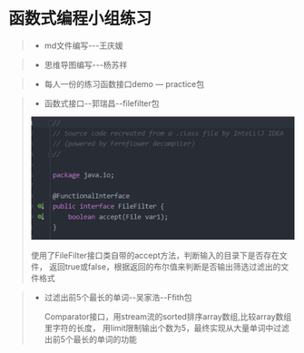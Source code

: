 # 函数式编程小组练习 #


> - md文件编写---王庆媛

> - 思维导图编写---杨苏祥

> - 每人一份的练习函数接口demo — practice包

> - 函数式接口--郭瑞昌--filefilter包
>
>![](data.png)
>
>    使用了FileFilter接口类自带的accept方法，判断输入的目录下是否存在文件，
>返回true或false，根据返回的布尔值来判断是否输出筛选过滤出的文件格式


> - 过滤出前5个最长的单词--吴家浩--Ffith包
>
>   Comparator接口，用stream流的sorted排序array数组,比较array数组里字符的长度，
>用limit限制输出个数为5，最终实现从大量单词中过滤出前5个最长的单词的功能




